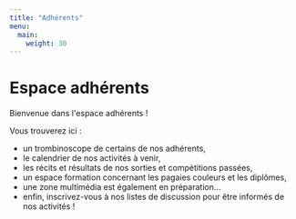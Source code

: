 ```yaml
---
title: "Adhérents"
menu:
  main:
    weight: 30
---
```


# Espace adhérents

Bienvenue dans l'espace adhérents !

Vous trouverez ici :

* un trombinoscope de certains de nos adhérents,
* le calendrier de nos activités à venir,
* les récits et résultats de nos sorties et compétitions passées,
* un espace formation concernant les pagaies couleurs et les diplômes,
* une zone multimédia est également en préparation...
* enfin, inscrivez-vous à nos listes de discussion pour être informés de nos activités !
